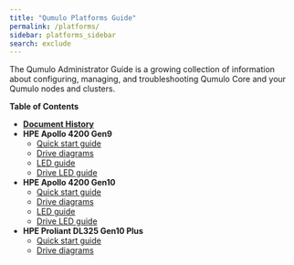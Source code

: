 ```yaml
---
title: "Qumulo Platforms Guide"
permalink: /platforms/
sidebar: platforms_sidebar
search: exclude
---
```


The Qumulo Administrator Guide is a growing collection of information about configuring, managing, and troubleshooting Qumulo Core and your Qumulo nodes and clusters.

**Table of Contents**
* **[Document History](history.md)**
* **HPE Apollo 4200 Gen9**
  * [Quick start guide](hpe-apollo-4200-gen9/quick-start-guide.md)
  * [Drive diagrams](hpe-apollo-4200-gen9/drive-diagrams.md)
  * [LED guide](hpe-apollo-4200-gen9/led-guide.md)
  * [Drive LED guide](hpe-apollo-4200-gen9/drive-led-guide.md)
* **HPE Apollo 4200 Gen10**
  * [Quick start guide](hpe-apollo-4200-gen10/quick-start-guide.md)
  * [Drive diagrams](hpe-apollo-4200-gen10/drive-diagrams.md)
  * [LED guide](hpe-apollo-4200-gen10/led-guide.md)
  * [Drive LED guide](hpe-apollo-4200-gen10/drive-led-guide.md)
* **HPE Proliant DL325 Gen10 Plus**
  * [Quick start guide](hpe-dl325-gen10-plus/quick-start-guide.md)
  * [Drive diagrams](hpe-dl325-gen10-plus/drive-diagrams.md)
